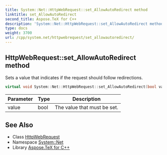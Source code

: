 ```yaml
---
title: System::Net::HttpWebRequest::set_AllowAutoRedirect method
linktitle: set_AllowAutoRedirect
second_title: Aspose.TeX for C++
description: 'System::Net::HttpWebRequest::set_AllowAutoRedirect method. Sets a value that indicates if the request should follow redirections in C++.'
type: docs
weight: 3700
url: /cpp/system.net/httpwebrequest/set_allowautoredirect/
---
```

## HttpWebRequest::set_AllowAutoRedirect method


Sets a value that indicates if the request should follow redirections.

```cpp
virtual void System::Net::HttpWebRequest::set_AllowAutoRedirect(bool value)
```


| Parameter | Type | Description |
| --- | --- | --- |
| value | bool | The value that must be set. |

## See Also

* Class [HttpWebRequest](../)
* Namespace [System::Net](../../)
* Library [Aspose.TeX for C++](../../../)
